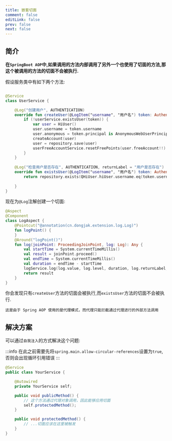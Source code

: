 ```yaml
---
title: 嵌套切面
comment: false
editLink: false
prev: false
next: false
---
```


## 简介

**在`SpringBoot AOP`中,如果调用的方法内部调用了另外一个也使用了切面的方法,那这个被调用的方法的切面不会被执行.**

假设服务类中有如下两个方法:

```kotlin

@Service
class UserService {

    @Log("创建用户", AUTHENTICATION)
    override fun createUser(@LogItem("username", "用户名") token: Authentication) {
        if (!userService.existsUser(token)) {
            var user = HiUser()
            user.username = token.username
            user.anonymous = token.principal is AnonymousWebUserPrincipal
            createAccount(user)
            user = repository.save(user)
            userFreeAccountService.resetFreePoints(user.freeAccount!!)
        }
    }
    
    @Log("检查用户是否存在", AUTHENTICATION, returnLabel = "用户是否存在")
    override fun existsUser(@LogItem("username", "用户名") token: Authentication): Boolean {
        return repository.exists(QHiUser.hiUser.username.eq(token.username))
    
    }
}
```

现在为`@Log`注解创建一个切面:

```kotlin
@Aspect
@Component
class LogAspect {
    @Pointcut("@annotation(cn.dongjak.extension.log.Log)")
    fun logPoint() {
    }
    @Around("logPoint()")
    fun log(joinPoint: ProceedingJoinPoint, log: Log): Any {
        val startTime = System.currentTimeMillis()
        val result = joinPoint.proceed()
        val endTime = System.currentTimeMillis()
        val duration = endTime - startTime
        logService.log(log.value, log.level, duration, log.returnLabel, result)
        return result
    }
}
```

你会发现只有`createUser`方法的切面会被执行,而`existsUser`方法的切面不会被执行.

    这是由于 Spring AOP 使用的是代理模式，而代理只能拦截通过代理进行的外部方法调用

## 解决方案

可以通过`自我注入`的方式解决这个问题:

:::info
在此之前需要先将`spring.main.allow-circular-references`设置为`true`,否则会出现循环引用错误
:::

```java
@Service
public class YourService {

    @Autowired
    private YourService self;

    public void publicMethod() {
        // 这个方法通过代理对象调用，因此能够应用切面
        self.protectedMethod();
    }

    public void protectedMethod() {
        // ...切面应该在这里被触发
    }
}
```
